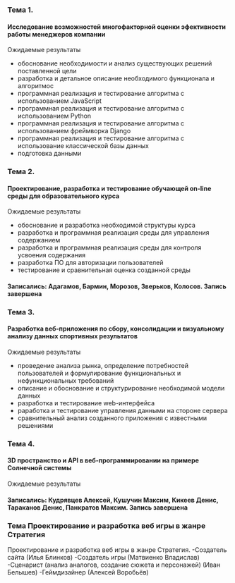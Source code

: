 ### Тема 1.
#### Исследование возможностей многофакторной  оценки эфективности работы менеджеров компании

Ожидаемые результаты
- обоснование необходимости и анализ существующих решений поставленной цели 
- разработка и детальное описание необходимого функционала и алгоритмос
- программная реализация и тестирование алгоритма с использованием JavaScript
- программная реализация и тестирование алгоритма с использованием Python
- программная реализация и тестирование алгоритма с использованием фреймворка Django
- программная реализация и тестирование алгоритма с использование классической базы данных
- подготовка данными	

### Тема 2.
#### Проектирование,  разработка  и тестирование обучающей  on-line среды для образовательного курса

Ожидаемые результаты
- обоснование и разработка необходимой структуры курса
- разработка и программная реализация среды  для управления содержанием
- разработка и программная реализация среды  для контроля усвоения содержания
- разработка ПО для авторизации пользователей
- тестирование  и сравнительная оценка созданной среды

#### Записались:  Адагамов, Бармин, Морозов, Зверьков, Колосов. Запись завершена

### Тема 3. 
#### Разработка веб-приложения по сбору, консолидации и визуальному анализу данных спортивных результатов

Ожидаемые результаты
- проведение анализа рынка, определение потребностей пользователей и формулирование функциональных и нефункциональных требований
- описание и обоснование и структурирование  необходимой  модели данных
- разработка и тестирование web-интерфейса
- раработка и тестирование управления данными на стороне сервера
- сравнительный анализ созданного приложения с известными решениями



### Тема 4. 
#### 3D пространство и API в веб-программировании на примере Солнечной системы

Ожидаемые результаты


  #### Записались:  Кудрявцев Алексей, Кушучин Максим, Кикеев Денис, Тараканов Денис, Панкратов Максим. Запись завершена



### Тема Проектирование и разработка веб игры в жанре Стратегия
Проектирование и разработка веб игры в жанре Стратегия.
-Создатель сайта (Илья Блинков)
-Создатель игры (Матвиенко Владислав)
-Сценарист (анализ аналогов, создание сюжета и персонажей) (Иван Белышев)
-Геймдизайнер (Алексей Воробьёв)
